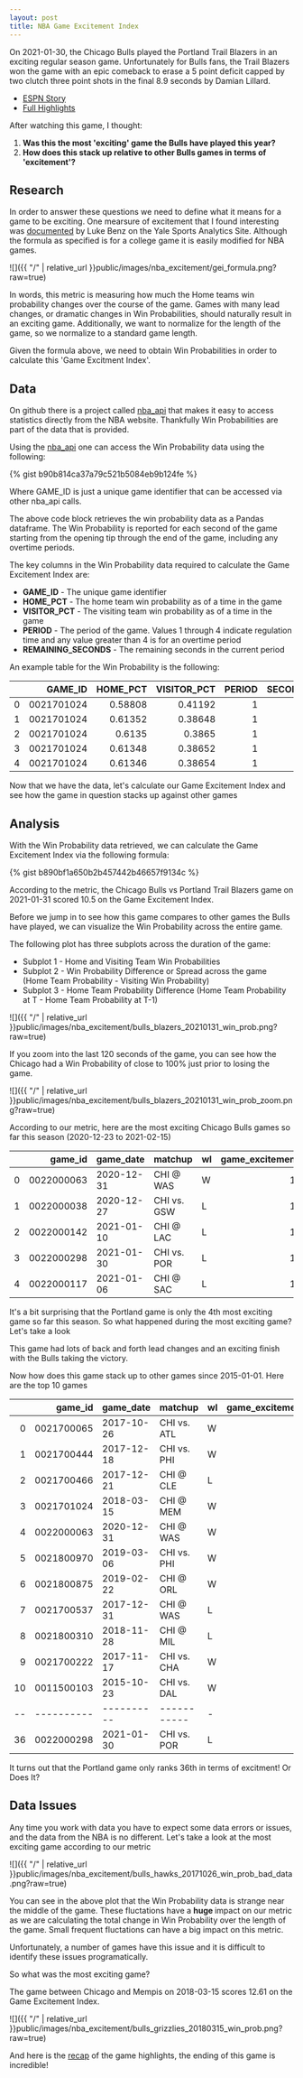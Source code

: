 ```yaml
---
layout: post
title: NBA Game Excitement Index
---
```


On 2021-01-30, the Chicago Bulls played the Portland Trail Blazers in an exciting regular season game. Unfortunately for Bulls fans, the Trail Blazers won the game
with an epic comeback to erase a 5 point deficit capped by two clutch three point shots in the final 8.9 seconds by Damian Lillard.


* <a href="https://www.espn.com/nba/story/_/id/30809418/portland-trail-blazers-damion-lillard-hits-two-3s-89-seconds-bury-chicago-bulls-late">ESPN Story</a>
* <a href="https://www.youtube.com/watch?v=Cdq643OKNW8">Full Highlights</a>

After watching this game, I thought:

 1. <b> Was this the most 'exciting' game the Bulls have played this year?</b>
 2. <b> How does this stack up relative to other Bulls games in terms of 'excitement'? </b>

## Research

In order to answer these questions we need to define what it means for a game to be exciting. One mearsure of excitement that I found interesting was
<a href='https://sports.sites.yale.edu/game-excitement-index-part-ii'>documented</a> by Luke Benz on the Yale Sports Analytics Site. Although the formula as specified is for a college game it is easily modified for NBA games.

![]({{ "/" | relative_url }}public/images/nba_excitement/gei_formula.png?raw=true)

In words, this metric is measuring how much the Home teams win probability changes over the course of the game. Games with many lead changes, or dramatic changes in Win Probabilities, should naturally result in an exciting game. Additionally, we want to normalize for the length of the game, so we normalize to a standard game length.

Given the formula above, we need to obtain Win Probabilities in order to calculate this 'Game Excitment Index'.


## Data

On github there is a project called <a href='https://github.com/swar/nba_api'>nba_api</a> that makes it easy to access statistics directly from the NBA website. Thankfully Win Probabilities are part of the data that is provided.

Using the <a href='https://github.com/swar/nba_api'>nba_api</a> one can access the Win Probability data using the following:

{% gist b90b814ca37a79c521b5084eb9b124fe %}

Where GAME_ID is just a unique game identifier that can be accessed via other nba_api calls.

The above code block retrieves the win probability data as a Pandas dataframe. The Win Probability is reported for each second of the game starting from the opening tip through the end of the game, including any overtime periods.

The key columns in the Win Probability data required to calculate the Game Excitement Index are:

* <b>GAME_ID</b> - The unique game identifier
* <b>HOME_PCT</b> - The home team win probability as of a time in the game
* <b>VISITOR_PCT</b> - The visiting team win probability as of a time in the game
* <b>PERIOD</b> - The period of the game. Values 1 through 4 indicate regulation time and any value greater than 4 is for an overtime period
* <b>REMAINING_SECONDS</b> - The remaining seconds in the current period

An example table for the Win Probability is the following:

|    |    GAME_ID |   HOME_PCT |   VISITOR_PCT |   PERIOD |   SECONDS_REMAINING |
|---:|-----------:|-----------:|--------------:|---------:|--------------------:|
|  0 | 0021701024 |    0.58808 |       0.41192 |        1 |                 720 |
|  1 | 0021701024 |    0.61352 |       0.38648 |        1 |                 720 |
|  2 | 0021701024 |    0.6135  |       0.3865  |        1 |                 719 |
|  3 | 0021701024 |    0.61348 |       0.38652 |        1 |                 718 |
|  4 | 0021701024 |    0.61346 |       0.38654 |        1 |                 717 |

Now that we have the data, let's calculate our Game Excitement Index and see how the game in question stacks up against other games

## Analysis

With the Win Probability data retrieved, we can calculate the Game Excitement Index via the following formula:

{% gist b890bf1a650b2b457442b46657f9134c %}

According to the metric, the Chicago Bulls vs Portland Trail Blazers game on 2021-01-31 scored 10.5 on the Game Excitement Index.

Before we jump in to see how this game compares to other games the Bulls have played, we can visualize the Win Probability across the entire game.

The following plot has three subplots across the duration of the game:

* Subplot 1 - Home and Visiting Team Win Probabilities
* Subplot 2 - Win Probability Difference or Spread across the game (Home Team Probability - Visiting Win Probability)
* Subplot 3 - Home Team Probability Difference (Home Team Probability at T - Home Team Probability at T-1)

![]({{ "/" | relative_url }}public/images/nba_excitement/bulls_blazers_20210131_win_prob.png?raw=true)

If you zoom into the last 120 seconds of the game, you can see how the Chicago had a Win Probability of close to 100% just prior to losing the game.

![]({{ "/" | relative_url }}public/images/nba_excitement/bulls_blazers_20210131_win_prob_zoom.png?raw=true)

According to our metric, here are the most exciting Chicago Bulls games so far this season (2020-12-23 to 2021-02-15)

|    |    game_id | game_date   | matchup     | wl   |   game_excitement_index |
|---:|-----------:|:------------|:------------|:-----|------------------------:|
|  0 | 0022000063 | 2020-12-31  | CHI @ WAS   | W    |                 12.0052 |
|  1 | 0022000038 | 2020-12-27  | CHI vs. GSW | L    |                 11.4711 |
|  2 | 0022000142 | 2021-01-10  | CHI @ LAC   | L    |                 11.3359 |
|  3 | 0022000298 | 2021-01-30  | CHI vs. POR | L    |                 10.5012 |
|  4 | 0022000117 | 2021-01-06  | CHI @ SAC   | L    |                 10.0578 |

It's a bit surprising that the Portland game is only the 4th most exciting game so far this season. So what happened during the most exciting game? Let's take a look

This game had lots of back and forth lead changes and an exciting finish with the Bulls taking the victory.


Now how does this game stack up to other games since 2015-01-01. Here are the top 10 games

|    |    game_id | game_date   | matchup     | wl   |   game_excitement_index |
|---:|-----------:|:------------|:------------|:-----|------------------------:|
|  0 | 0021700065 | 2017-10-26  | CHI vs. ATL | W    |                 18.1496 |
|  1 | 0021700444 | 2017-12-18  | CHI vs. PHI | W    |                 15.631  |
|  2 | 0021700466 | 2017-12-21  | CHI @ CLE   | L    |                 15.1372 |
|  3 | 0021701024 | 2018-03-15  | CHI @ MEM   | W    |                 12.6051 |
|  4 | 0022000063 | 2020-12-31  | CHI @ WAS   | W    |                 12.0052 |
|  5 | 0021800970 | 2019-03-06  | CHI vs. PHI | W    |                 11.9672 |
|  6 | 0021800875 | 2019-02-22  | CHI @ ORL   | W    |                 11.8057 |
|  7 | 0021700537 | 2017-12-31  | CHI @ WAS   | L    |                 11.7761 |
|  8 | 0021800310 | 2018-11-28  | CHI @ MIL   | L    |                 11.7006 |
|  9 | 0021700222 | 2017-11-17  | CHI vs. CHA | W    |                 11.6912 |
| 10 | 0011500103 | 2015-10-23  | CHI vs. DAL | W    |                 11.6396 |
| -- | ---------- | ----------  | ----------- | -    |                 ------- |
| 36 | 0022000298 | 2021-01-30  | CHI vs. POR | L    |                 10.5012 |

It turns out that the Portland game only ranks 36th in terms of excitment! Or Does It?

## Data Issues

Any time you work with data you have to expect some data errors or issues, and the data from the NBA is no different. Let's take a look at the most exciting game according to our metric

![]({{ "/" | relative_url }}public/images/nba_excitement/bulls_hawks_20171026_win_prob_bad_data.png?raw=true)

You can see in the above plot that the Win Probability data is strange near the middle of the game. These fluctations have a <b> huge </b> impact on our metric as we are calculating the total change in Win Probability over the length of the game. Small frequent fluctations can have a big impact on this metric.

Unfortunately, a number of games have this issue and it is difficult to identify these issues programatically.

So what was the most exciting game?

The game between Chicago and Mempis on 2018-03-15 scores 12.61 on the Game Excitement Index.

![]({{ "/" | relative_url }}public/images/nba_excitement/bulls_grizzlies_20180315_win_prob.png?raw=true)

And here is the <a href='https://www.youtube.com/watch?v=46Z-IvnUKgA&feature=onebox'>recap</a> of the game highlights, the ending of this game is incredible!